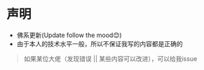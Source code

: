 # 声明
- 佛系更新(Update follow the mood😊)
- 由于本人的技术水平一般，所以不保证我写的内容都是正确的
> 如果某位大佬（发现错误 || 某些内容可以改进），可以给我issue